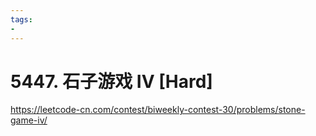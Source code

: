 ```yaml
---
tags:
- 
---
```


# 5447. 石子游戏 IV [Hard]

<https://leetcode-cn.com/contest/biweekly-contest-30/problems/stone-game-iv/>

